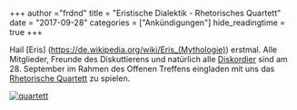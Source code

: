 +++
author ="frdnd"
title = "Eristische Dialektik - Rhetorisches Quartett"
date = "2017-09-28"
categories = ["Ankündigungen"]
hide_readingtime = true
+++

Hail [Eris] (https://de.wikipedia.org/wiki/Eris_(Mythologie)) erstmal. Alle Mitglieder, Freunde des Diskuttierens und natürlich alle [Diskordier](https://de.wikipedia.org/wiki/Diskordianismus) sind am 28. September im Rahmen des Offenen Treffens eingladen mit uns das [Rhetorische Quartett](https://shop.digitalcourage.de/kartenspiel-das-rhetorische-quartett.html) zu spielen.

[![quartett](/uploads/2017/09/Quartett_thumb.jpg)](/uploads/2017/09/Quartett.jpg)
